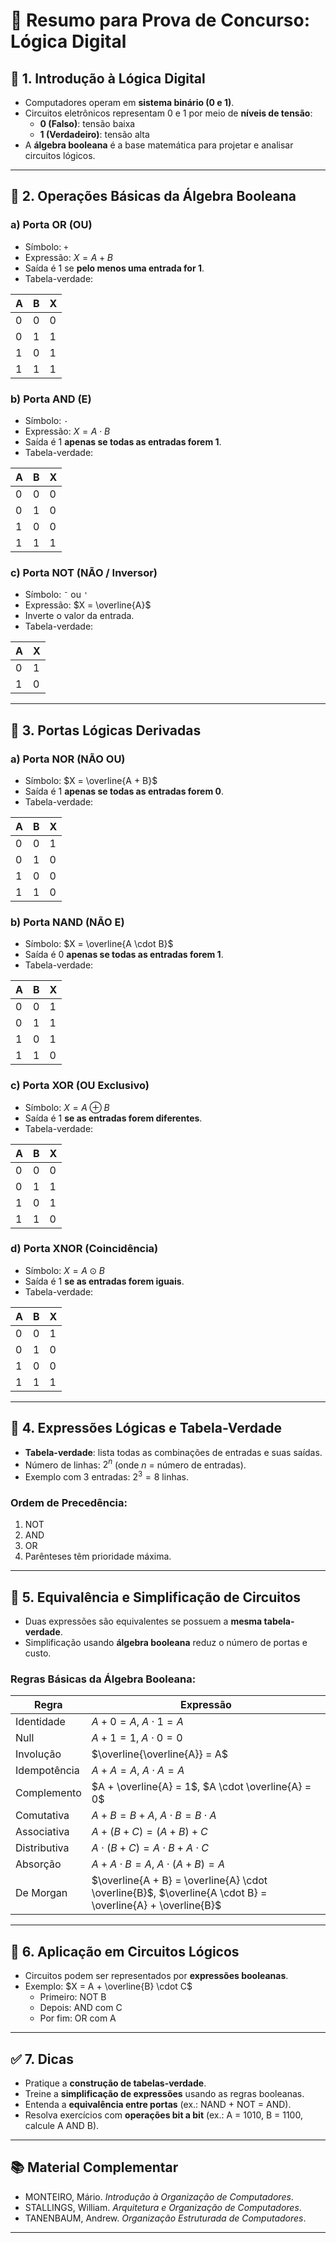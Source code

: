 
# 📘 Resumo para Prova de Concurso: Lógica Digital

## 📌 1. Introdução à Lógica Digital
- Computadores operam em **sistema binário (0 e 1)**.
- Circuitos eletrônicos representam 0 e 1 por meio de **níveis de tensão**:
  - **0 (Falso)**: tensão baixa
  - **1 (Verdadeiro)**: tensão alta
- A **álgebra booleana** é a base matemática para projetar e analisar circuitos lógicos.

---

## 🧮 2. Operações Básicas da Álgebra Booleana
### a) Porta OR (OU)
- Símbolo: `+`
- Expressão: $X = A + B$
- Saída é 1 se **pelo menos uma entrada for 1**.
- Tabela-verdade:

| A | B | X |
|---|---|---|
| 0 | 0 | 0 |
| 0 | 1 | 1 |
| 1 | 0 | 1 |
| 1 | 1 | 1 |

### b) Porta AND (E)
- Símbolo: `·`
- Expressão: $X = A \cdot B$
- Saída é 1 **apenas se todas as entradas forem 1**.
- Tabela-verdade:

| A | B | X |
|---|---|---|
| 0 | 0 | 0 |
| 0 | 1 | 0 |
| 1 | 0 | 0 |
| 1 | 1 | 1 |

### c) Porta NOT (NÃO / Inversor)
- Símbolo: `¯` ou `'`
- Expressão: $X = \overline{A}$
- Inverte o valor da entrada.
- Tabela-verdade:

| A | X |
|---|---|
| 0 | 1 |
| 1 | 0 |

---

## 🔁 3. Portas Lógicas Derivadas
### a) Porta NOR (NÃO OU)
- Símbolo: $X = \overline{A + B}$
- Saída é 1 **apenas se todas as entradas forem 0**.
- Tabela-verdade:

| A | B | X |
|---|---|---|
| 0 | 0 | 1 |
| 0 | 1 | 0 |
| 1 | 0 | 0 |
| 1 | 1 | 0 |

### b) Porta NAND (NÃO E)
- Símbolo: $X = \overline{A \cdot B}$
- Saída é 0 **apenas se todas as entradas forem 1**.
- Tabela-verdade:

| A | B | X |
|---|---|---|
| 0 | 0 | 1 |
| 0 | 1 | 1 |
| 1 | 0 | 1 |
| 1 | 1 | 0 |

### c) Porta XOR (OU Exclusivo)
- Símbolo: $X = A \oplus B$
- Saída é 1 **se as entradas forem diferentes**.
- Tabela-verdade:

| A | B | X |
|---|---|---|
| 0 | 0 | 0 |
| 0 | 1 | 1 |
| 1 | 0 | 1 |
| 1 | 1 | 0 |

### d) Porta XNOR (Coincidência)
- Símbolo: $X = A \odot B$
- Saída é 1 **se as entradas forem iguais**.
- Tabela-verdade:

| A | B | X |
|---|---|---|
| 0 | 0 | 1 |
| 0 | 1 | 0 |
| 1 | 0 | 0 |
| 1 | 1 | 1 |

---

## 🧠 4. Expressões Lógicas e Tabela-Verdade
- **Tabela-verdade**: lista todas as combinações de entradas e suas saídas.
- Número de linhas: $2^n$ (onde $n$ = número de entradas).
- Exemplo com 3 entradas: $2^3 = 8$ linhas.

### Ordem de Precedência:
1. NOT
2. AND
3. OR
4. Parênteses têm prioridade máxima.

---

## 🔁 5. Equivalência e Simplificação de Circuitos
- Duas expressões são equivalentes se possuem a **mesma tabela-verdade**.
- Simplificação usando **álgebra booleana** reduz o número de portas e custo.

### Regras Básicas da Álgebra Booleana:
| Regra        | Expressão                                                                                                  |
| ------------ | ---------------------------------------------------------------------------------------------------------- |
| Identidade   | $A + 0 = A$, $A \cdot 1 = A$                                                                               |
| Null         | $A + 1 = 1$, $A \cdot 0 = 0$                                                                               |
| Involução    | $\overline{\overline{A}} = A$                                                                              |
| Idempotência | $A + A = A$, $A \cdot A = A$                                                                               |
| Complemento  | $A + \overline{A} = 1$, $A \cdot \overline{A} = 0$                                                         |
| Comutativa   | $A + B = B + A$, $A \cdot B = B \cdot A$                                                                   |
| Associativa  | $A + (B + C) = (A + B) + C$                                                                                |
| Distributiva | $A \cdot (B + C) = A \cdot B + A \cdot C$                                                                  |
| Absorção     | $A + A \cdot B = A$, $A \cdot (A + B) = A$                                                                 |
| De Morgan    | $\overline{A + B} = \overline{A} \cdot \overline{B}$, $\overline{A \cdot B} = \overline{A} + \overline{B}$ |

---

## 🧩 6. Aplicação em Circuitos Lógicos
- Circuitos podem ser representados por **expressões booleanas**.
- Exemplo: $X = A + \overline{B} \cdot C$
  - Primeiro: NOT B
  - Depois: AND com C
  - Por fim: OR com A

---

## ✅ 7. Dicas
- Pratique a **construção de tabelas-verdade**.
- Treine a **simplificação de expressões** usando as regras booleanas.
- Entenda a **equivalência entre portas** (ex.: NAND + NOT = AND).
- Resolva exercícios com **operações bit a bit** (ex.: A = 1010, B = 1100, calcule A AND B).

---

## 📚 Material Complementar
- MONTEIRO, Mário. *Introdução à Organização de Computadores*.
- STALLINGS, William. *Arquitetura e Organização de Computadores*.
- TANENBAUM, Andrew. *Organização Estruturada de Computadores*.

---
